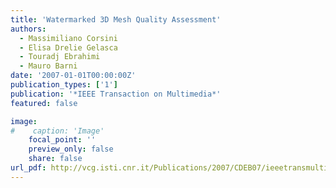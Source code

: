 ```yaml
---
title: 'Watermarked 3D Mesh Quality Assessment'
authors:
  - Massimiliano Corsini
  - Elisa Drelie Gelasca
  - Touradj Ebrahimi
  - Mauro Barni
date: '2007-01-01T00:00:00Z'
publication_types: ['1']
publication: '*IEEE Transaction on Multimedia*'
featured: false

image:
#    caption: 'Image'
    focal_point: ''
    preview_only: false
    share: false
url_pdf: http://vcg.isti.cnr.it/Publications/2007/CDEB07/ieeetransmultimedia.pdf
---
```

